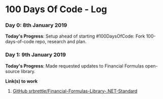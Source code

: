 # 100 Days Of Code - Log

### Day 0: 8th January 2019

**Today's Progress**: Setup ahead of starting #100DaysOfCode: Fork 100-days-of-code repo, research and plan.

### Day 1: 9th January 2019

**Today's Progress**: Made requested updates to Financial Formulas open-source library.

**Link(s) to work**
1. [GitHub srbrettle/Financial-Formulas-Library-.NET-Standard](https://github.com/srbrettle/Financial-Formulas-Library-.NET-Standard)
